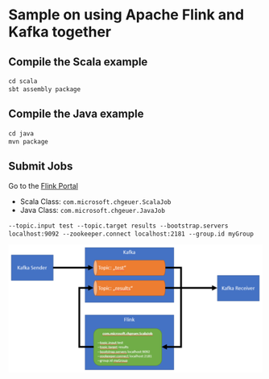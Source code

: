 # Sample on using Apache Flink and Kafka together

## Compile the Scala example

```shell
cd scala
sbt assembly package
``` 

## Compile the Java example

```shell
cd java
mvn package
``` 

## Submit Jobs

Go to the [Flink Portal](http://localhost:8081/#/overview)

- Scala Class: `com.microsoft.chgeuer.ScalaJob`
- Java Class: `com.microsoft.chgeuer.JavaJob`

```
--topic.input test --topic.target results --bootstrap.servers localhost:9092 --zookeeper.connect localhost:2181 --group.id myGroup
```

![Simple Demo](docs/1.png)